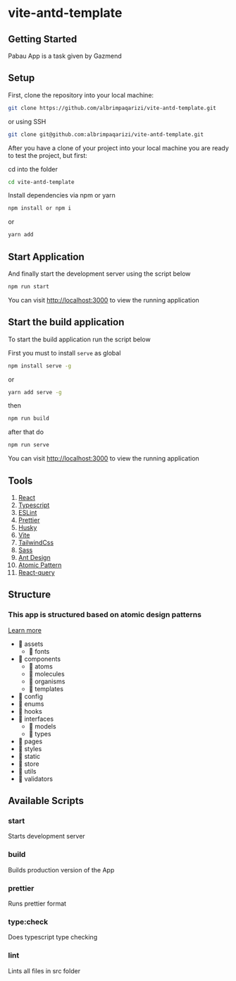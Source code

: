 # vite-antd-template

## Getting Started

Pabau App is a task given by Gazmend

## Setup

First, clone the repository into your local machine:

```sh
git clone https://github.com/albrimpaqarizi/vite-antd-template.git
```

or using SSH

```sh
git clone git@github.com:albrimpaqarizi/vite-antd-template.git
```

After you have a clone of your project into your local machine you are ready to test the project, but first:

cd into the folder

```sh
cd vite-antd-template
```

Install dependencies via npm or yarn

```sh
npm install or npm i
```

or

```bash
yarn add
```

## Start Application

And finally start the development server using the script below

```bash
npm run start
```

You can visit <a href="http://localhost:3000">http://localhost:3000</a> to view the running application

## Start the build application

To start the build application run the script below

First you must to install `serve` as global

```sh
npm install serve -g
```

or

```bash
yarn add serve -g
```

then

```bash
npm run build
```

after that do

```bash
npm run serve
```

You can visit <a href="http://localhost:3000">http://localhost:3000</a> to view the running application

## Tools

1. [React](https://reactjs.org/)
1. [Typescript](https://www.typescriptlang.org)
1. [ESLint](https://eslint.org)
1. [Prettier](https://prettier.io)
1. [Husky](https://github.com/typicode/husky#readme)
1. [Vite](https://vitejs.dev/)
1. [TailwindCss](https://tailwindcss.com/)
1. [Sass](https://sass-lang.com/)
1. [Ant Design](https://ant.design/)
1. [Atomic Pattern ](https://atomicdesign.bradfrost.com/chapter-2/)
1. [React-query](https://react-query.tanstack.com/)

## Structure

### This app is structured based on atomic design patterns

[Learn more](https://github.com/danilowoz/react-atomic-design)

- :file_folder: assets
  - :file_folder: fonts
- :file_folder: components
  - :file_folder: atoms
  - :file_folder: molecules
  - :file_folder: organisms
  - :file_folder: templates
- :file_folder: config
- :file_folder: enums
- :file_folder: hooks
- :file_folder: interfaces
  - :file_folder: models
  - :file_folder: types
- :file_folder: pages
- :file_folder: styles
- :file_folder: static
- :file_folder: store
- :file_folder: utils
- :file_folder: validators

## Available Scripts

### start

Starts development server

### build

Builds production version of the App

### prettier

Runs prettier format

### type:check

Does typescript type checking

### lint

Lints all files in src folder
